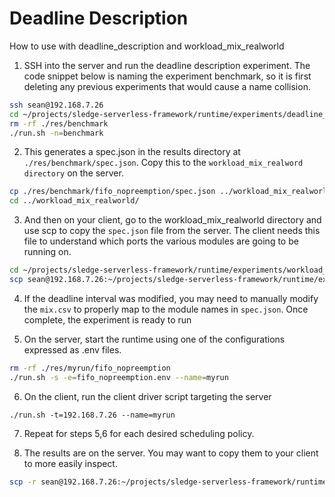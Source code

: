 # Deadline Description

How to use with deadline_description and workload_mix_realworld

1. SSH into the server and run the deadline description experiment. The code snippet below is naming the experiment benchmark, so it is first deleting any previous experiments that would cause a name collision.

```sh
ssh sean@192.168.7.26
cd ~/projects/sledge-serverless-framework/runtime/experiments/deadline_description/
rm -rf ./res/benchmark
./run.sh -n=benchmark
```

2. This generates a spec.json in the results directory at `./res/benchmark/spec.json`. Copy this to the `workload_mix_realword directory` on the server.

```sh
cp ./res/benchmark/fifo_nopreemption/spec.json ../workload_mix_realworld/
cd ../workload_mix_realworld/
```

3. And then on your client, go to the workload_mix_realworld directory and use scp to copy the `spec.json` file from the server. The client needs this file to understand which ports the various modules are going to be running on.

```sh
cd ~/projects/sledge-serverless-framework/runtime/experiments/workload_mix_realworld/
scp sean@192.168.7.26:~/projects/sledge-serverless-framework/runtime/experiments/workload_mix_realworld/spec.json spec.json 
```

4. If the deadline interval was modified, you may need to manually modify the `mix.csv` to properly map to the module names in `spec.json`. Once complete, the experiment is ready to run

5. On the server, start the runtime using one of the configurations expressed as .env files.

```sh
rm -rf ./res/myrun/fifo_nopreemption
./run.sh -s -e=fifo_nopreemption.env --name=myrun
```

6. On the client, run the client driver script targeting the server

```
./run.sh -t=192.168.7.26 --name=myrun
```

7. Repeat for steps 5,6 for each desired scheduling policy.

8. The results are on the server. You may want to copy them to your client to more easily inspect.

```sh
scp -r sean@192.168.7.26:~/projects/sledge-serverless-framework/runtime/experiments/workload_mix_realworld/res/myrun ./res/myrun
```
